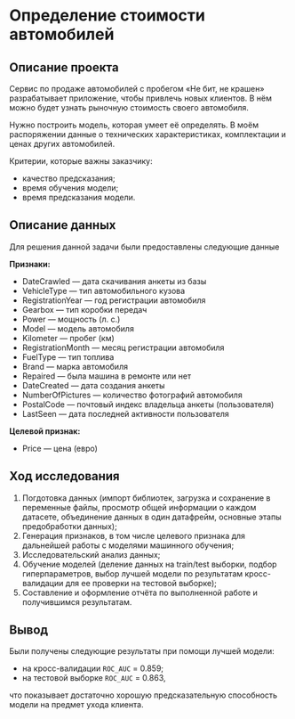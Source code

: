 # Определение стоимости автомобилей
## Описание проекта
Сервис по продаже автомобилей с пробегом «Не бит, не крашен» разрабатывает приложение, чтобы привлечь новых клиентов. В нём можно будет узнать рыночную стоимость своего автомобиля.


Нужно построить модель, которая умеет её определять. В моём распоряжении данные о технических характеристиках, комплектации и ценах других автомобилей.


Критерии, которые важны заказчику:

* качество предсказания;
* время обучения модели;
* время предсказания модели.

## Описание данных
Для решения данной задачи были предоставлены следующие данные

**Признаки:**

* DateCrawled — дата скачивания анкеты из базы
* VehicleType — тип автомобильного кузова
* RegistrationYear — год регистрации автомобиля
* Gearbox — тип коробки передач
* Power — мощность (л. с.)
* Model — модель автомобиля
* Kilometer — пробег (км)
* RegistrationMonth — месяц регистрации автомобиля
* FuelType — тип топлива
* Brand — марка автомобиля
* Repaired — была машина в ремонте или нет
* DateCreated — дата создания анкеты
* NumberOfPictures — количество фотографий автомобиля
* PostalCode — почтовый индекс владельца анкеты (пользователя)
* LastSeen — дата последней активности пользователя

**Целевой признак:**

* Price — цена (евро)

## Ход исследования
1. Погдотовка данных (импорт библиотек, загрузка и сохранение в переменные файлы, просмотр общей информации о каждом датасете, объединение данных в один датафрейм, основные этапы предобработки данных);
2. Генерация признаков, в том числе целевого признака для дальнейшей работы с моделями машинного обучения;
3. Исследовательский анализ данных; 
4. Обучение моделей (деление данных на train/test выборки, подбор гиперпараметров, выбор лучшей модели по результатам кросс-валидации для ее проверки на тестовой выборке);
5. Составление и оформление отчёта по выполненной работе и получившимся результатам.

## Вывод

Были получены следующие результаты при помощи лучшей модели:

* на кросс-валидации `ROC_AUC` = 0.859;
* на тестовой выборке `ROC_AUC` = 0.863,

что показывает достаточно хорошую предсказательную способность модели на предмет ухода клиента.
